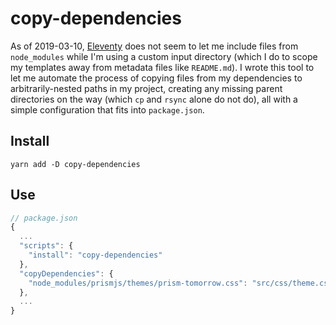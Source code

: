 # copy-dependencies

As of 2019-03-10, [Eleventy](https://www.11ty.io/) does not seem to let me
include files from `node_modules` while I'm using a custom input directory
(which I do to scope my templates away from metadata files like `README.md`).
I wrote this tool to let me automate the process of copying files from my
dependencies to arbitrarily-nested paths in my project, creating any missing
parent directories on the way (which `cp` and `rsync` alone do not do), all
with a simple configuration that fits into `package.json`.

## Install

```
yarn add -D copy-dependencies
```

## Use

```js
// package.json
{
  ...
  "scripts": {
    "install": "copy-dependencies"
  },
  "copyDependencies": {
    "node_modules/prismjs/themes/prism-tomorrow.css": "src/css/theme.css"
  },
  ...
}
```
